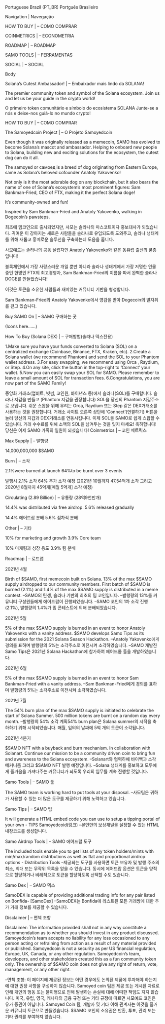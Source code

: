 Portuguese Brazil (PT_BR) Portguês Brasileiro

Navigation | Navegação 

HOW TO BUY | – COMO COMPRAR

COINMETRICS | – ECONOMETRIA

ROADMAP | – ROADMAP

SAMO TOOLS | – FERRAMENTAS

SOCIAL | – SOCIAL

Body

Solana’s Cutest Ambassador! | – Embaixador mais lindo da SOLANA!

The premier community token and symbol of the Solana ecosystem.
Join us and let us be your guide in the crypto world!

O primeiro token comunitário e símbolo do ecosistema SOLANA
Junte-se a nós e deixe-nos guiá-lo no mundo crypto!

HOW TO BUY | – COMO COMPRAR

The Samoyedcoin Project | – O Projeto Samoyedcoin

Even though it was originally released as a memecoin, SAMO has evolved to become Solana’s mascot and ambassador. Helping to onboard new people to Solana, building new and exciting solutions for the ecosystem, the cutest dog can do it all.

The samoyed or самоед is a breed of dog originating from Eastern Europe, same as Solana’s beloved cofounder Anatoly Yakovenko!

Not only is it the most adorable dog on any blockchain, but it also bears the name of one of Solana’s ecosystem’s most prominent figures: Sam Bankman-Fried, CEO of FTX, making it the perfect Solana doge!

It’s community-owned and fun!

Inspired by Sam Bankman-Fried and Anatoly Yakovenko, walking in Dogecoin’s pawsteps.

최초에 밈코인으로 출시되었지만, 사모는 솔라나의 마스코트이자 홍보대사가 되었습니다. 귀여운 이 강아지는 새로운 사람들을 솔라나로 유입되도록 도와주고, 솔라나 생태계를 위해 새롭고 흥미로운 솔루션을 구축하는데 도움을 줍니다.

사모예드는 솔라나의 공동 설립자인 Anatoly Yakovenko와 같은 동유럽 출신의 품종입니다!

블록체인에서 가장 사랑스러운 개일 뿐만 아니라 솔라나 생태계에서 가장 저명한 인물 중인 한명인 FTX의 최고경영자, Sam Bankman-Fried의 이름을 따서 완벽한 솔라나 DOGE를 만들었습니다!

이것은 토큰을 소유한 사람들과 재미있는 커뮤니티 기반을 형성합니다.

Sam Bankman-Fried와 Anatoly Yakovenko에서 영감을 받아 Dogecoin의 발자취를 걷고 있습니다.

Buy SAMO On | – SAMO 구매하는 곳

(Icons here……)

How To Buy (Solana DEX) | – 구매방법(솔라나 덱스전용)

1.Make sure you have your funds converted to Solana (SOL) on a centralized exchange (Coinbase, Binance, FTX, Kraken, etc).
2.Create a Solana wallet (we recommend Phantom) and send the SOL to your Phantom wallet address.
3.For easy swapping, we recommend using Orca , Raydium, or Step.
4.On any site, click the button in the top-right to ‘Connect’ your wallet.
5.Now you can easily swap your SOL for SAMO. Please remember to leave a small amount of SOL for transaction fees.
6.Congratulations, you are now part of the SAMO Family!

중앙화 거래소(업비트, 빗썸, 코인원, 바이낸스 등)에서 솔라나(SOL)를 구매합니다.
솔라나 지갑을 만들고 (Phantom 지갑을 권장합니다) SOL을 당신의 Phantom 지갑주소로 보냅니다.
쉬운 스왑을 위해 우리는 Orca, Raydium 또는 Step 같은 DEX거래소를 사용하는 것을 권장합니다.
거래소 사이트 오른쪽 상단에 ‘Connect’(연결하기) 버튼을 눌러 당신의 지갑과 DEX거래소를 연동시킵니다.
이제 SOL을 SAMO로 쉽게 스왑할 수 있습니다. 거래 수수료를 위해 소액의 SOL을 남겨두는 것을 잊지 마세요!
축하합니다! 당신은 이제 SAMO 가족의 일원이 되셨습니다!
Coinmetrics | – 코인 메트릭스

Max Supply | – 발행량

14,000,000,000 $SAMO

Burn | – 소각

2.1%were burned at launch
64%to be burnt over 3 events

발행시 2.1% 소각
64% 추가 소각 예정 (2021년 10월까지 47.54억개 소각 그리고 2020년 8월까지 45억개[매월 5억개] 소각 예정)

Circulating (2.89 Billion) | – 유통량 (28억9천만개)

14.4% was distributed via free airdrop.
5.6% released gradually

14.4% 에어드랍 분배
5.6% 점차적 분배

Other | – 기타

10% for marketing and growth
3.9% Core team

10% 마케팅과 성장 용도
3.9% 팀 분배

Roadmap | – 로드맵

2021년 4월

Birth of $SAMO, first memecoin built on Solana.
13% of the max $SAMO supply airdropped to our community members.
First batch of $SAMO is burned (2.1%) and 1.4% of the max $SAMO supply is distributed in a meme contest.
–SAMO의 탄생, 솔라나 기반의 최초의 밈 코인입니다.
–발행량의 13%를 커뮤니티 구성원들에게 에어드랍이 진행되었습니다.
–SAMO 코인의 1차 소각 진행(2.1%), 발행량의 1.4%가 밈 콘테스트에 의해 분배되었습니다.

2021년 5월

5% of the max $SAMO supply is burned in an event to honor Anatoly Yakovenko with a vanity address.
$SAMO develops Samo Tips as its submission for the 2021 Solana Season Hackathon.
–Anatoly Yakovenko에게 경의를 표하며 발행량의 5%는 소각주소로 이전시켜 소각하였습니다.
–SAMO 개발진Samo Tips은 2021년 Solana Hackathon에 참가하여 에어드롭 툴을 개발하였습니다.

2021년 6월

5% of the max $SAMO supply is burned in an event to honor Sam Bankman-Fried with a vanity address.
–Sam Bankman-Fried에게 경의를 표하며 발행량의 5%는 소각주소로 이전시켜 소각하였습니다.

2021년 7월

The 54% burn plan of the max $SAMO supply is initiated to celebrate the start of Solana Summer. 500 million tokens are burnt on a random day every month.
–발행량의 54% 소각 계획54% burn plan은 Solana summer의 시작을 축하하기 위해 시작되었습니다. 매월, 임의의 날짜에 5억 개의 토큰이 소각됩니다.

2021년 4분기

$SAMO NFT with a buyback and burn mechanism. In collaboration with Solanart.
Continue our mission to be a community driven coin to bring fun and awareness to the Solana ecosystem.
–Solanart와 협력하에 바이백과 소각 메커니즘 그리고 $SAMO NFT 발행 예정입니다.
–Solana 생태계를 홍보하고 모두에게 즐거움을 가져다주는 커뮤니티가 되도록 우리의 임무를 계속 진행할 것입니다.

Samo Tools | – SAMO 툴

The SAMO team is working hard to put tools at your disposal.
–사모팀은 귀하가 사용할 수 있는 더 많은 도구를 제공하기 위해 노력하고 있습니다.

Samo Tips | – SAMO 팁

It will generate a HTML embed code you can use to setup a tipping portal of your own - TIPS Samoyedcoid(링크)
–본인만의 보상채널을 설정할 수 있는 HTML 내장코드를 생성합니다.

Samo Airdrop Tools | – SAMO 에어드랍 도구

The included tools enable you to get lists of any token holders/mints with min/max/random distributions as well as flat and proportional airdrop options - Distribution Tools
–제공되는 도구를 사용하면 토큰 보유자 및 발행 주소의 최소, 최대 또는 무작위 목록을 얻을 수 있습니다. 동시에 에어드랍 옵션은 토큰을 양적으로 할당하거나 비례적으로 토큰을 할당하도록 선택할 수도 있습니다.

Samo Dex | – SAMO 덱스

SamoDEX is capable of providing additional trading info for any pair listed on Bonfida-
[SamoDex]
–SamoDEX는 Bonfida에 리스트된 모든 거래쌍에 대한 추가 거래 정보를 제공할 수 있습니다.

Disclaimer | – 면책 조항

Disclaimer: The information provided shall not in any way constitute a recommendation as to whether you should invest in any product discussed. Samoyedcoin’s team accepts no liability for any loss occasioned to any person acting or refraining from action as a result of any material provided or published. Samoyedcoin is not a security as per US financial regulation, Europe, UK, Canada, or any other regulation. Samoyedcoin’s team, developers, and other stakeholders created this as a fun community token only. The ownership of $SAMO coin does not give any right of return, vote, management, or any other right.

–면책 조항: 이 페이지에 제공된 정보는 어떤 경우에도 논의된 제품에 투자해야 하는지에 대한 권장 사항을 구성하지 않습니다. Samoyed coin 팀은 제공 또는 게시된 자료로 인해 개인의 행동 또는 불이행으로 인해 발생하는 손실에 대해 어떠한 책임도 지지 않습니다. 미국, 유럽, 영국, 캐나다의 금융 규정 또는 기타 규정에 따르면 사모예드 코인은 유가 증권이 아닙니다. Samoyed Coin 팀, 개발자 및 기타 이해 관계자는 이것을 즐거운 커뮤니티 토큰으로 만들었습니다. $SAMO 코인의 소유권은 반환, 투표, 관리 또는 기타 권리를 부여하지 않습니다.
